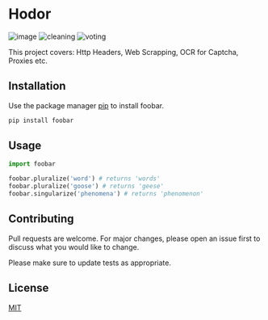 # Hodor
![image](https://s3.amazonaws.com/intranet-projects-files/holbertonschool-higher-level_programming+/261/giphy_hodor.gif)
![cleaning](https://user-images.githubusercontent.com/28121770/67053071-eaec5c80-f105-11e9-873a-c186531ed981.gif)
![voting](https://user-images.githubusercontent.com/28121770/67053072-eb84f300-f105-11e9-9990-2946b5ef6125.gif)

This project covers: Http Headers, Web Scrapping, OCR for Captcha, Proxies etc.

## Installation

Use the package manager [pip](https://pip.pypa.io/en/stable/) to install foobar.

```bash
pip install foobar
```

## Usage

```python
import foobar

foobar.pluralize('word') # returns 'words'
foobar.pluralize('goose') # returns 'geese'
foobar.singularize('phenomena') # returns 'phenomenon'
```

## Contributing
Pull requests are welcome. For major changes, please open an issue first to discuss what you would like to change.

Please make sure to update tests as appropriate.

## License
[MIT](https://choosealicense.com/licenses/mit/)
